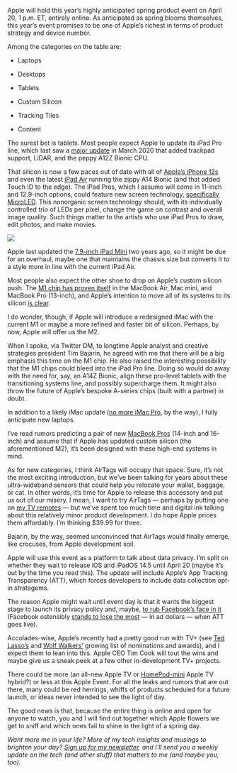 Apple will hold this year’s highly anticipated spring product event on April 20, 1 p.m. ET, entirely online. As anticipated as spring blooms themselves, this year’s event promises to be one of Apple’s richest in terms of product strategy and device number.

Among the categories on the table are:

- Laptops

- Desktops

- Tablets

- Custom Silicon

- Tracking Tiles

- Content

The surest bet is tablets. Most people expect Apple to update its iPad Pro line, which last saw a [major update](https://www.youtube.com/watch?v=hWZYccnV_ZA) in March 2020 that added trackpad support, LiDAR, and the peppy A12Z Bionic CPU.

That silicon is now a few paces out of date with all of [Apple’s iPhone 12s](https://medium.com/@LanceUlanoff/apple-iphone-12-pro-the-5-best-features-227ed6222b0b) and even the latest [iPad Air](https://medium.com/swlh/apple-ipad-air-is-an-excellent-do-everything-tablet-53e0008be587) running the zippy A14 Bionic (and that added Touch ID to the edge). The iPad Pros, which I assume will come in 11-inch and 12.9-inch options, could feature new screen technology, [specifically MicroLED](https://appleinsider.com/articles/21/03/01/microled-mini-led-oled---apples-future-iphone-ipad-and-mac-displays). This nonorganic screen technology should, with its individually controlled trio of LEDs per pixel, change the game on contrast and overall image quality. Such things matter to the artists who use iPad Pros to draw, edit photos, and make movies.

![](https://miro.medium.com/max/700/1*6G84ZkFlpImtSoWvzmHjQA.jpeg)

Apple last updated the [7.9-inch iPad Mini](https://onezero.medium.com/apples-new-ipad-mini-is-a-powerful-throwback-9db84cf27f41) two years ago, so it might be due for an overhaul, maybe one that maintains the chassis size but converts it to a style more in line with the current iPad Air.

Most people also expect the other shoe to drop on Apple’s custom silicon push. The [M1 chip has proven itself](https://medium.com/@LanceUlanoff/apple-macbook-air-with-apple-m1-chip-is-an-astonishing-breakthrough-82943dcfc652) in the MacBook Air, Mac mini, and MacBook Pro (13-inch), and Apple’s intention to move all of its systems to its silicon [is clear](https://www.apple.com/newsroom/2020/06/apple-announces-mac-transition-to-apple-silicon/).

I do wonder, though, if Apple will introduce a redesigned iMac with the current M1 or maybe a more refined and faster bit of silicon. Perhaps, by now, Apple will offer us the M2.

When I spoke, via Twitter DM, to longtime Apple analyst and creative strategies president Tim Bajarin, he agreed with me that there will be a big emphasis this time on the M1 chip. He also raised the interesting possibility that the M1 chips could bleed into the iPad Pro line. Doing so would do away with the need for, say, an A14Z Bionic, align these pro-level tablets with the transitioning systems line, and possibly supercharge them. It might also throw the future of Apple’s bespoke A-series chips (built with a partner) in doubt.

In addition to a likely iMac update ([no more iMac Pro](https://www.macrumors.com/2021/03/19/imac-pro-officially-discontinued/), by the way), I fully anticipate new laptops.

I’ve read rumors predicting a pair of new [MacBook Pros](https://www.macrumors.com/guide/14-inch-macbook-pro/) (14-inch and 16-inch) and assume that if Apple has updated custom silicon (the aforementioned M2), it’s been designed with these high-end systems in mind.

As for new categories, I think AirTags will occupy that space. Sure, it’s not the most exciting introduction, but we’ve been talking for years about these ultra-wideband sensors that could help you relocate your wallet, baggage, or cat. In other words, it’s time for Apple to release this accessory and put us out of our misery. I mean, I want to try AirTags — perhaps by putting one on [my TV remotes](https://debugger.medium.com/only-the-best-remote-wins-the-streaming-game-332482325862) — but we’ve spent too much time and digital ink talking about this relatively minor product development. I do hope Apple prices them affordably. I’m thinking $39.99 for three.

Bajarin, by the way, seemed unconvinced that AirTags would finally emerge, like crocuses, from Apple development soil.

Apple will use this event as a platform to talk about data privacy. I’m split on whether they wait to release iOS and iPadOS 14.5 until April 20 (maybe it’s out by the time you read this). The update will include Apple’s App Tracking Transparency (ATT), which forces developers to include data collection opt-in stratagems.

The reason Apple might wait until event day is that it wants the biggest stage to launch its privacy policy and, maybe, [to rub Facebook’s face in it](https://www.businessinsider.in/tech/news/tim-cook-took-a-swipe-at-facebook-after-mark-zuckerberg-accused-apple-of-misleading-users/articleshow/80583663.cms) (Facebook ostensibly [stands to lose the most](https://medium.com/@LanceUlanoff/the-great-unraveling-dc17eae49a63) — in ad dollars — when ATT goes live).

Accolades-wise, Apple’s recently had a pretty good run with TV+ (see [Ted Lasso’s](https://9to5mac.com/2021/03/22/ted-lasso-wins-big-at-writers-guild-of-america-awards/) and [Wolf Walkers’](https://deadline.com/2021/03/wolfwalkers-directors-tomm-moore-ross-stewart-oscars-best-animated-feature-nomination-apple-tv-plus-news-1234714582/) growing list of nominations and awards), and I expect them to lean into this. Apple CEO Tim Cook will tout the wins and maybe give us a sneak peek at a few other in-development TV+ projects.

There could be more (an all-new Apple TV or [HomePod-mini](https://medium.com/@LanceUlanoff/homepod-mini-is-apples-true-smart-home-beginning-c9899a15df7) Apple TV hybrid?) or less at this Apple Event. For all the leaks and rumors that are out there, many could be red herrings, whiffs of products scheduled for a future launch, or ideas never intended to see the light of day.

The good news is that, because the entire thing is online and open for anyone to watch, you and I will find out together which Apple flowers we get to sniff and which ones fail to shine in the light of a spring day.

_Want more me in your life? More of my tech insights and musings to brighten your day? [Sign up for my newsletter](https://www.getrevue.co/profile/lanceulanoff), and I’ll send you a weekly update on the tech (and other stuff) that matters to me (and maybe you, too)._
